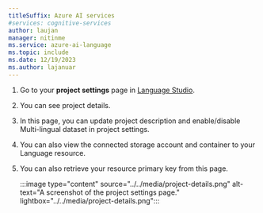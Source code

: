```yaml
---
titleSuffix: Azure AI services
#services: cognitive-services
author: laujan
manager: nitinme
ms.service: azure-ai-language
ms.topic: include
ms.date: 12/19/2023
ms.author: lajanuar
---
```


1. Go to your **project settings** page in [Language Studio](https://aka.ms/languageStudio).

2. You can see project details.

3. In this page, you can update project description and enable/disable Multi-lingual dataset in project settings.

4. You can also view the connected storage account and container to your Language resource.

5. You can also retrieve your resource primary key from this page.

    :::image type="content" source="../../media/project-details.png" alt-text="A screenshot of the project settings page." lightbox="../../media/project-details.png":::

